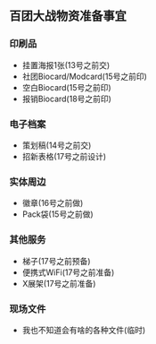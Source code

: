 ## 百团大战物资准备事宜
### 印刷品
- 挂置海报1张(13号之前交)
- 社团Biocard/Modcard(15号之前印)
- 空白Biocard(15号之前印)
- 报销Biocard(18号之前印)

### 电子档案
- 策划稿(14号之前交)
- 招新表格(17号之前设计)

### 实体周边
- 徽章(16号之前做)
- Pack袋(15号之前做)

### 其他服务
- 梯子(17号之前预备)
- 便携式WiFi(17号之前准备)
- X展架(17号之前准备)

### 现场文件
- 我也不知道会有啥的各种文件(临时)
